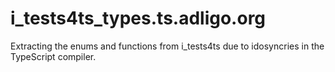 # i_tests4ts_types.ts.adligo.org
Extracting the enums and functions from i_tests4ts due to idosyncries in the TypeScript compiler.
